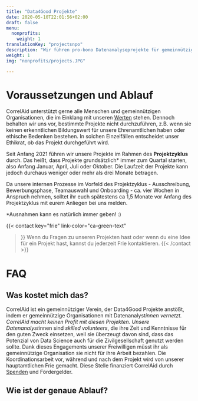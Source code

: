```yaml
---
title: "Data4Good Projekte"
date: 2020-05-10T22:01:56+02:00
draft: false
menu:
  nonprofits:
    weight: 1
translationKey: "projectsnpo"
description: "Wir führen pro-bono Datenanalyseprojekte für gemeinnützige Organisationen durch und ermöglichen so, dass auch die Zivilgesellschaft das große Potential von Daten und Datenanalyse nutzen kann."
weight: 1
img: "nonprofits/projects.JPG"

---
```


# Voraussetzungen und Ablauf
CorrelAid unterstützt gerne alle Menschen und gemeinnützigen Organisationen, die im Einklang mit unseren [Werten](about/#unsere-werte) stehen. Dennoch behalten wir uns vor, bestimmte Projekte nicht durchzuführen, z.B. wenn sie keinen erkenntlichen Bildungswert für unsere Ehrenamtlichen haben oder ethische Bedenken bestehen. In solchen Einzelfällen entscheidet unser Ethikrat, ob das Projekt durchgeführt wird.


Seit Anfang 2021 führen wir unsere Projekte im Rahmen des **Projektzyklus** durch. Das heißt, dass Projekte grundsätzlich\* immer zum Quartal starten, also Anfang Januar, April, Juli oder Oktober. Die Laufzeit der Projekte kann jedoch durchaus weniger oder mehr als drei Monate betragen. 

Da unsere internen Prozesse im Vorfeld des Projektzyklus - Ausschreibung, Bewerbungsphase, Teamauswahl und Onboarding - ca. vier Wochen in Anspruch nehmen, solltet ihr euch spätestens ca 1,5 Monate vor Anfang des Projektzyklus mit eurem Anliegen bei uns melden. 

*Ausnahmen kann es natürlich immer geben! :) 

{{< contact
    key="frie"
    link-color="ca-green-text"
>}}
Wenn du Fragen zu unseren Projekten hast oder wenn du eine Idee für ein Projekt hast, kannst du jederzeit Frie kontaktieren.
{{< /contact >}}
# FAQ
## Was kostet mich das?
CorrelAid ist ein gemeinnütziger Verein, der Data4Good Projekte anstößt, indem er gemeinnützige Organisationen mit Datenanalyst*innen vernetzt. CorrelAid macht keinen Profit mit diesen Projekten. Unsere Datenanalyst*innen sind _skilled volunteers_, die ihre Zeit und Kenntnisse für den guten Zweck einsetzen, weil sie überzeugt davon sind, dass das Potenzial von Data Science auch für die Zivilgesellschaft genutzt werden sollte. Dank dieses Engagements unserer Freiwilligen müsst ihr als gemeinnützige Organisation sie nicht für ihre Arbeit bezahlen. Die Koordinationsarbeit vor, während und nach dem Projekt wird von unserer hauptamtlichen Frie gemacht. Diese Stelle finanziert CorrelAid durch [Spenden](https://www.betterplace.org/de/projects/58963-correlaid-e-v-foerderung-von-datenwissenschaft-in-der-zivilgesellschaft) und Fördergelder.

## Wie ist der genaue Ablauf?